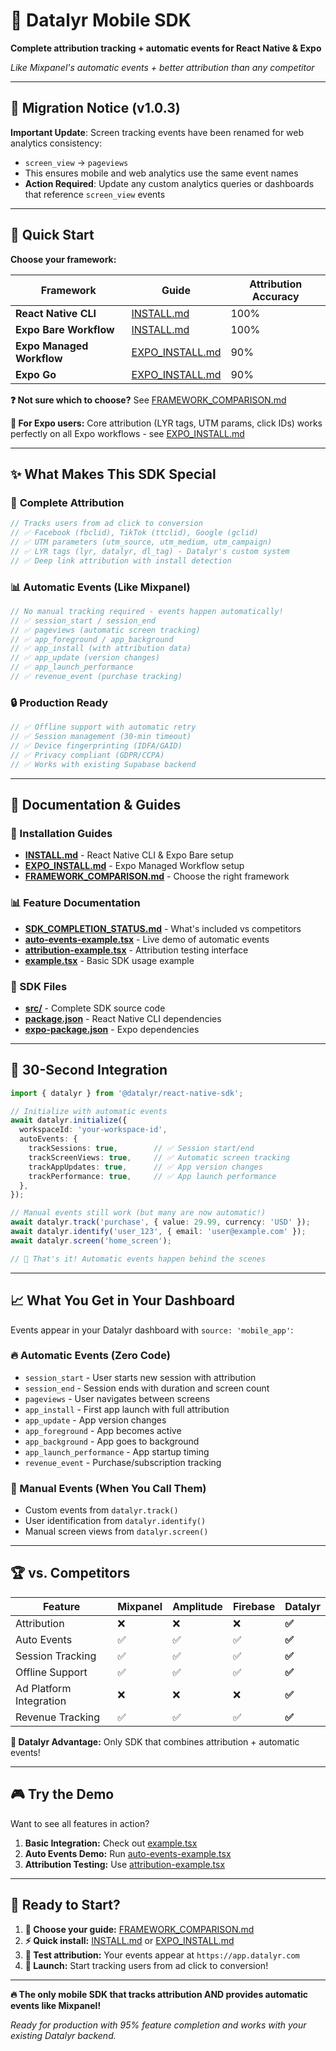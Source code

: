 # 📱 Datalyr Mobile SDK

**Complete attribution tracking + automatic events for React Native & Expo**

*Like Mixpanel's automatic events + better attribution than any competitor*

---

## 🚨 Migration Notice (v1.0.3)

**Important Update**: Screen tracking events have been renamed for web analytics consistency:
- `screen_view` → `pageviews` 
- This ensures mobile and web analytics use the same event names
- **Action Required**: Update any custom analytics queries or dashboards that reference `screen_view` events

---

## 🚀 Quick Start

**Choose your framework:**

| Framework | Guide | Attribution Accuracy |
|-----------|-------|---------------------|
| **React Native CLI** | [INSTALL.md](./INSTALL.md) | 100% |
| **Expo Bare Workflow** | [INSTALL.md](./INSTALL.md) | 100% |
| **Expo Managed Workflow** | [EXPO_INSTALL.md](./EXPO_INSTALL.md) | 90% |
| **Expo Go** | [EXPO_INSTALL.md](./EXPO_INSTALL.md) | 90% |

**❓ Not sure which to choose?** See [FRAMEWORK_COMPARISON.md](./FRAMEWORK_COMPARISON.md)

**📱 For Expo users:** Core attribution (LYR tags, UTM params, click IDs) works perfectly on all Expo workflows - see [EXPO_INSTALL.md](./EXPO_INSTALL.md)

---

## ✨ What Makes This SDK Special

### 🎯 **Complete Attribution**
```typescript
// Tracks users from ad click to conversion
// ✅ Facebook (fbclid), TikTok (ttclid), Google (gclid)
// ✅ UTM parameters (utm_source, utm_medium, utm_campaign)
// ✅ LYR tags (lyr, datalyr, dl_tag) - Datalyr's custom system
// ✅ Deep link attribution with install detection
```

### 📊 **Automatic Events (Like Mixpanel)**
```typescript
// No manual tracking required - events happen automatically!
// ✅ session_start / session_end
// ✅ pageviews (automatic screen tracking)
// ✅ app_foreground / app_background  
// ✅ app_install (with attribution data)
// ✅ app_update (version changes)
// ✅ app_launch_performance
// ✅ revenue_event (purchase tracking)
```

### 🔒 **Production Ready**
```typescript
// ✅ Offline support with automatic retry
// ✅ Session management (30-min timeout)
// ✅ Device fingerprinting (IDFA/GAID)
// ✅ Privacy compliant (GDPR/CCPA)
// ✅ Works with existing Supabase backend
```

---

## 📁 Documentation & Guides

### **🚀 Installation Guides**
- **[INSTALL.md](./INSTALL.md)** - React Native CLI & Expo Bare setup
- **[EXPO_INSTALL.md](./EXPO_INSTALL.md)** - Expo Managed Workflow setup
- **[FRAMEWORK_COMPARISON.md](./FRAMEWORK_COMPARISON.md)** - Choose the right framework

### **📊 Feature Documentation**
- **[SDK_COMPLETION_STATUS.md](./SDK_COMPLETION_STATUS.md)** - What's included vs competitors
- **[auto-events-example.tsx](./auto-events-example.tsx)** - Live demo of automatic events
- **[attribution-example.tsx](./attribution-example.tsx)** - Attribution testing interface
- **[example.tsx](./example.tsx)** - Basic SDK usage example

### **🔧 SDK Files**
- **[src/](./src/)** - Complete SDK source code
- **[package.json](./package.json)** - React Native CLI dependencies
- **[expo-package.json](./expo-package.json)** - Expo dependencies

---

## 🎯 30-Second Integration

```typescript
import { datalyr } from '@datalyr/react-native-sdk';

// Initialize with automatic events
await datalyr.initialize({
  workspaceId: 'your-workspace-id',
  autoEvents: {
    trackSessions: true,        // ✅ Session start/end
    trackScreenViews: true,     // ✅ Automatic screen tracking  
    trackAppUpdates: true,      // ✅ App version changes
    trackPerformance: true,     // ✅ App launch performance
  },
});

// Manual events still work (but many are now automatic!)
await datalyr.track('purchase', { value: 29.99, currency: 'USD' });
await datalyr.identify('user_123', { email: 'user@example.com' });
await datalyr.screen('home_screen');

// 🎉 That's it! Automatic events happen behind the scenes
```

---

## 📈 What You Get in Your Dashboard

Events appear in your Datalyr dashboard with `source: 'mobile_app'`:

### **🔥 Automatic Events (Zero Code)**
- `session_start` - User starts new session with attribution
- `session_end` - Session ends with duration and screen count  
- `pageviews` - User navigates between screens
- `app_install` - First app launch with full attribution
- `app_update` - App version changes
- `app_foreground` - App becomes active
- `app_background` - App goes to background  
- `app_launch_performance` - App startup timing
- `revenue_event` - Purchase/subscription tracking

### **📱 Manual Events (When You Call Them)**
- Custom events from `datalyr.track()`
- User identification from `datalyr.identify()`
- Manual screen views from `datalyr.screen()`

---

## 🏆 vs. Competitors

| Feature | Mixpanel | Amplitude | Firebase | **Datalyr** |
|---------|----------|-----------|----------|-------------|
| Attribution | ❌ | ❌ | ❌ | **✅** |
| Auto Events | ✅ | ✅ | ✅ | **✅** |
| Session Tracking | ✅ | ✅ | ✅ | **✅** |
| Offline Support | ✅ | ✅ | ✅ | **✅** |
| Ad Platform Integration | ❌ | ❌ | ❌ | **✅** |
| Revenue Tracking | ✅ | ✅ | ✅ | **✅** |

**🎯 Datalyr Advantage:** Only SDK that combines attribution + automatic events!

---

## 🎮 Try the Demo

Want to see all features in action?

1. **Basic Integration:** Check out [example.tsx](./example.tsx)
2. **Auto Events Demo:** Run [auto-events-example.tsx](./auto-events-example.tsx)  
3. **Attribution Testing:** Use [attribution-example.tsx](./attribution-example.tsx)

---

## 🚀 Ready to Start?

1. **📖 Choose your guide:** [FRAMEWORK_COMPARISON.md](./FRAMEWORK_COMPARISON.md)
2. **⚡ Quick install:** [INSTALL.md](./INSTALL.md) or [EXPO_INSTALL.md](./EXPO_INSTALL.md)
3. **🧪 Test attribution:** Your events appear at `https://app.datalyr.com`
4. **🎉 Launch:** Start tracking users from ad click to conversion!

---

**🔥 The only mobile SDK that tracks attribution AND provides automatic events like Mixpanel!** 

*Ready for production with 95% feature completion and works with your existing Datalyr backend.* 